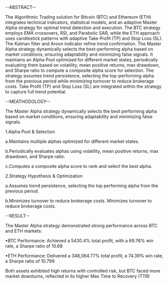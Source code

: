 --ABSTRACT--

The Algorithmic Trading solution for Bitcoin (BTC) and Ethereum 
(ETH) integrates technical indicators, statistical models, and an 
adaptive Master Alpha strategy for optimal trend detection and 
execution. The BTC strategy employs EMA crossovers, RSI, and 
Parabolic SAR, while the ETH approach uses candlestick patterns 
with adaptive Take Profit (TP) and Stop Loss (SL). The Kalman filter 
and Aroon indicator refine trend confirmation. The 
Master Alpha strategy dynamically selects the best-performing 
alpha based on market conditions, ensuring adaptability and 
minimizing false signals. It maintains an Alpha Pool optimized for 
different market states, periodically evaluating them based on 
volatility, mean positive returns, max drawdown, and Sharpe 
ratio to compute a composite alpha score for selection. The 
strategy assumes trend persistence, selecting the top-performing 
alpha from the previous period while minimizing turnover to 
reduce brokerage costs. Take Profit (TP) and Stop Loss (SL) are 
integrated within the strategy to capture full trend potential.


--MEATHODOLOGY--

 The Master Alpha strategy dynamically selects the best
performing alpha based on market conditions, ensuring 
adaptability and minimizing false signals.

1.Alpha Pool & Selection
 
  a.Maintains multiple alphas optimized for different 
  market states.
  
  b.Periodically evaluates alphas using volatility, mean 
  positive returns, max drawdown, and Sharpe ratio.
  
  c.Computes a composite alpha score to rank and 
  select the best alpha.
  
 2.Strategy Hypothesis & Optimization
 
  a.Assumes trend persistence, selecting the top
   performing alpha from the previous period.
  
  b.Minimizes turnover to reduce brokerage costs.
 Minimizes turnover to reduce brokerage costs.


--RESULT--

The Master Alpha strategy demonstrated strong performance 
across BTC and ETH markets:

 •BTC Performance: Achieved a 5430.4% total profit, with a 
69.76% win rate, a Sharpe ratio of 10.68

 •ETH Performance: Delivered a 348,064.77% total profit, a 
74.39% win rate, a Sharpe ratio of 10.799

 Both assets exhibited high returns with controlled risk, but BTC 
faced more market downturns, reflected in its higher Max Time 
to Recovery (TTR)
